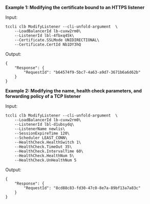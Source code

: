 **Example 1: Modifying the certificate bound to an HTTPS listener**



Input: 

```
tccli clb ModifyListener --cli-unfold-argument  \
    --LoadBalancerId lb-cuxw2rm0\
    --ListenerId lbl-4fbxq45k\
    --Certificate.SSLMode UNIDIRECTIONAL\
    --Certificate.CertId Nb1DY3hQ
```

Output: 
```
{
    "Response": {
        "RequestId": "b64574f9-5bc7-4a63-a9d7-3671b6a6d62b"
    }
}
```

**Example 2: Modifying the name, health check parameters, and forwarding policy of a TCP listener**



Input: 

```
tccli clb ModifyListener --cli-unfold-argument  \
    --LoadBalancerId lb-cuxw2rm0\
    --ListenerId lbl-d1ubsydq\
    --ListenerName newlis\
    --SessionExpireTime 120\
    --Scheduler LEAST_CONN\
    --HealthCheck.HealthSwitch 1\
    --HealthCheck.TimeOut 35\
    --HealthCheck.IntervalTime 60\
    --HealthCheck.HealthNum 5\
    --HealthCheck.UnHealthNum 5
```

Output: 
```
{
    "Response": {
        "RequestId": "8cd88c83-fd30-47c0-8e7a-89bf13a7a83c"
    }
}
```

